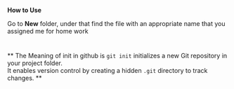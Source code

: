 **How to Use**

Go to **New** folder, under that find the file with an appropriate name that you assigned me for home work


#
** The Meaning of init in github is
`git init` initializes a new Git repository in your project folder.  
It enables version control by creating a hidden `.git` directory to track changes. **

